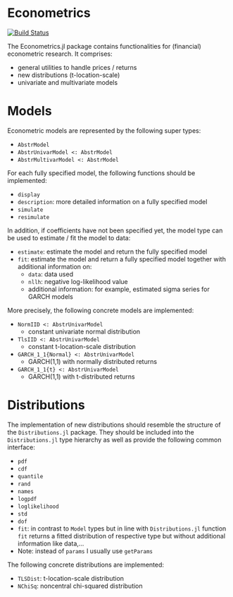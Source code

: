 # Econometrics

[![Build Status](https://travis-ci.org/cgroll/Econometrics.jl.png)](https://travis-ci.org/cgroll/Econometrics.jl)

The Econometrics.jl package contains functionalities for (financial)
econometric research. It comprises:

- general utilities to handle prices / returns
- new distributions (t-location-scale)
- univariate and multivariate models

# Models

Econometric models are represented by the following super types:

- `AbstrModel`
- `AbstrUnivarModel <: AbstrModel`
- `AbstrMultivarModel <: AbstrModel`

For each fully specified model, the following functions should be
implemented:

- `display`
- `description`: more detailed information on a fully specified model 
- `simulate`
- `resimulate`

In addition, if coefficients have not been specified yet, the model
type can be used to estimate / fit the model to data:

- `estimate`: estimate the model and return the fully specified model
- `fit`: estimate the model and return a fully specified model
  together with additional information on:
	- `data`: data used
	- `nllh`: negative log-likelihood value
	- additional information: for example, estimated sigma series for
     GARCH models

More precisely, the following concrete models are implemented:

- `NormIID <: AbstrUnivarModel`
	- constant univariate normal distribution
- `TlsIID <: AbstrUnivarModel`
	- constant t-location-scale distribution
- `GARCH_1_1{Normal} <: AbstrUnivarModel`
	- GARCH(1,1) with normally distributed returns
- `GARCH_1_1{t} <: AbstrUnivarModel`
	- GARCH(1,1) with t-distributed returns

# Distributions

The implementation of new distributions should resemble the structure
of the `Distributions.jl` package. They should be included into the
`Distributions.jl` type hierarchy as well as provide the following
common interface:

- `pdf`
- `cdf`
- `quantile`
- `rand`
- `names`
- `logpdf`
- `loglikelihood`
- `std`
- `dof`
- `fit`: in contrast to `Model` types but in line with
  `Distributions.jl` function `fit` returns a fitted distribution of
  respective type but without additional information like data,...
- Note: instead of `params` I usually use `getParams`

The following concrete distributions are implemented:

- `TLSDist`: t-location-scale distribution
- `NChiSq`: noncentral chi-squared distribution
